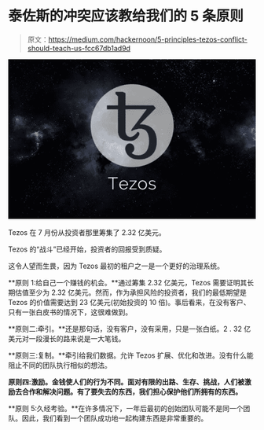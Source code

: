 # 泰佐斯的冲突应该教给我们的 5 条原则

> 原文：<https://medium.com/hackernoon/5-principles-tezos-conflict-should-teach-us-fcc67db1ad9d>

![](img/a92a3ce528b093f602be8ba4e09eadf6.png)

Tezos 在 7 月份从投资者那里筹集了 2.32 亿美元。

Tezos 的“战斗”已经开始，投资者的回报受到质疑。

这令人望而生畏，因为 Tezos 最初的租户之一是一个更好的治理系统。

**原则 1:给自己一个赚钱的机会。**通过筹集 2.32 亿美元，Tezos 需要证明其长期估值至少为 2.32 亿美元。然而，作为承担风险的投资者，我们的最低期望是 Tezos 的价值需要达到 23 亿美元(初始投资的 10 倍)。事后看来，在没有客户、只有一张白皮书的情况下，这很难做到。

**原则二:牵引。**还是那句话，没有客户，没有采用，只是一张白纸。2 . 32 亿美元对一段漫长的路来说是一大笔钱。

**原则三:复制。**牵引给我们数据。允许 Tezos 扩展、优化和改进。没有什么能阻止不同的团队执行相似的想法。

**原则四:激励。金钱使人们的行为不同。面对有限的出路、生存、挑战，人们被激励去合作和解决问题。有了要失去的东西，我们担心保护他们所拥有的东西。**

**原则 5:久经考验。**在许多情况下，一年后最初的创始团队可能不是同一个团队。因此，我们看到一个团队成功地一起构建东西是非常重要的。